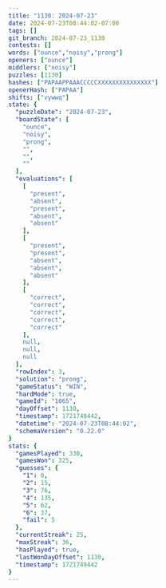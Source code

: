 ```yaml
---
title: "1130: 2024-07-23"
date: 2024-07-23T08:44:02-07:00
tags: []
git_branch: 2024-07-23_1130
contests: []
words: ["ounce","noisy","prong"]
openers: ["ounce"]
middlers: ["noisy"]
puzzles: [1130]
hashes: ["PAPAAPPAAACCCCCXXXXXXXXXXXXXXX"]
openerHash: ["PAPAA"]
shifts: ["vywwq"]
state: {
  "puzzleDate": "2024-07-23",
  "boardState": [
    "ounce",
    "noisy",
    "prong",
    "",
    "",
    ""
  ],
  "evaluations": [
    [
      "present",
      "absent",
      "present",
      "absent",
      "absent"
    ],
    [
      "present",
      "present",
      "absent",
      "absent",
      "absent"
    ],
    [
      "correct",
      "correct",
      "correct",
      "correct",
      "correct"
    ],
    null,
    null,
    null
  ],
  "rowIndex": 3,
  "solution": "prong",
  "gameStatus": "WIN",
  "hardMode": true,
  "gameId": "1065",
  "dayOffset": 1130,
  "timestamp": 1721749442,
  "datetime": "2024-07-23T08:44:02",
  "schemaVersion": "0.22.0"
}
stats: {
  "gamesPlayed": 330,
  "gamesWon": 325,
  "guesses": {
    "1": 0,
    "2": 15,
    "3": 76,
    "4": 135,
    "5": 62,
    "6": 37,
    "fail": 5
  },
  "currentStreak": 25,
  "maxStreak": 36,
  "hasPlayed": true,
  "lastWonDayOffset": 1130,
  "timestamp": 1721749442
}
---
```

<!-- more -->
